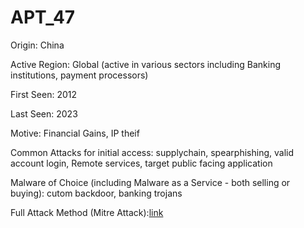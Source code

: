 # APT_47

Origin: China

Active Region: Global (active in various sectors including Banking institutions, payment processors)

First Seen: 2012

Last Seen: 2023

Motive: Financial Gains, IP theif

Common Attacks for initial access: supplychain, spearphishing, valid account login, Remote services, target public facing application

Malware of Choice (including Malware as a Service - both selling or buying): cutom backdoor, banking trojans

Full Attack Method (Mitre Attack):[link](https://mitre-attack.github.io/attack-navigator//#layerURL=https%3A%2F%2Fattack.mitre.org%2Fgroups%2FG0096%2FG0096-enterprise-layer.json)
